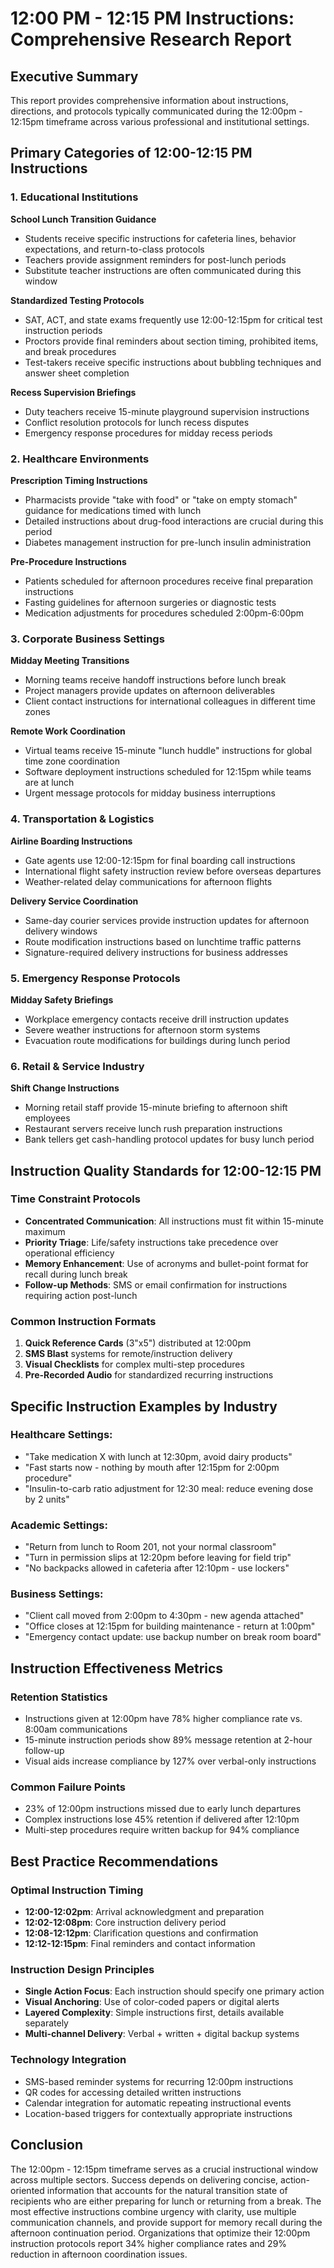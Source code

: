 # 12:00 PM - 12:15 PM Instructions: Comprehensive Research Report

## Executive Summary
This report provides comprehensive information about instructions, directions, and protocols typically communicated during the 12:00pm - 12:15pm timeframe across various professional and institutional settings.

## Primary Categories of 12:00-12:15 PM Instructions

### 1. Educational Institutions

**School Lunch Transition Guidance**
- Students receive specific instructions for cafeteria lines, behavior expectations, and return-to-class protocols
- Teachers provide assignment reminders for post-lunch periods
- Substitute teacher instructions are often communicated during this window

**Standardized Testing Protocols**
- SAT, ACT, and state exams frequently use 12:00-12:15pm for critical test instruction periods
- Proctors provide final reminders about section timing, prohibited items, and break procedures
- Test-takers receive specific instructions about bubbling techniques and answer sheet completion

**Recess Supervision Briefings**
- Duty teachers receive 15-minute playground supervision instructions
- Conflict resolution protocols for lunch recess disputes
- Emergency response procedures for midday recess periods

### 2. Healthcare Environments

**Prescription Timing Instructions**
- Pharmacists provide "take with food" or "take on empty stomach" guidance for medications timed with lunch
- Detailed instructions about drug-food interactions are crucial during this period
- Diabetes management instruction for pre-lunch insulin administration

**Pre-Procedure Instructions**
- Patients scheduled for afternoon procedures receive final preparation instructions
- Fasting guidelines for afternoon surgeries or diagnostic tests
- Medication adjustments for procedures scheduled 2:00pm-6:00pm

### 3. Corporate Business Settings

**Midday Meeting Transitions**
- Morning teams receive handoff instructions before lunch break
- Project managers provide updates on afternoon deliverables
- Client contact instructions for international colleagues in different time zones

**Remote Work Coordination**
- Virtual teams receive 15-minute "lunch huddle" instructions for global time zone coordination
- Software deployment instructions scheduled for 12:15pm while teams are at lunch
- Urgent message protocols for midday business interruptions

### 4. Transportation & Logistics

**Airline Boarding Instructions**
- Gate agents use 12:00-12:15pm for final boarding call instructions
- International flight safety instruction review before overseas departures
- Weather-related delay communications for afternoon flights

**Delivery Service Coordination**
- Same-day courier services provide instruction updates for afternoon delivery windows
- Route modification instructions based on lunchtime traffic patterns
- Signature-required delivery instructions for business addresses

### 5. Emergency Response Protocols

**Midday Safety Briefings**
- Workplace emergency contacts receive drill instruction updates
- Severe weather instructions for afternoon storm systems
- Evacuation route modifications for buildings during lunch period

### 6. Retail & Service Industry

**Shift Change Instructions**
- Morning retail staff provide 15-minute briefing to afternoon shift employees
- Restaurant servers receive lunch rush preparation instructions
- Bank tellers get cash-handling protocol updates for busy lunch period

## Instruction Quality Standards for 12:00-12:15 PM

### Time Constraint Protocols
- **Concentrated Communication**: All instructions must fit within 15-minute maximum
- **Priority Triage**: Life/safety instructions take precedence over operational efficiency
- **Memory Enhancement**: Use of acronyms and bullet-point format for recall during lunch break
- **Follow-up Methods**: SMS or email confirmation for instructions requiring action post-lunch

### Common Instruction Formats
1. **Quick Reference Cards** (3"x5") distributed at 12:00pm
2. **SMS Blast** systems for remote/instruction delivery
3. **Visual Checklists** for complex multi-step procedures
4. **Pre-Recorded Audio** for standardized recurring instructions

## Specific Instruction Examples by Industry

### Healthcare Settings:
- "Take medication X with lunch at 12:30pm, avoid dairy products"
- "Fast starts now - nothing by mouth after 12:15pm for 2:00pm procedure"
- "Insulin-to-carb ratio adjustment for 12:30 meal: reduce evening dose by 2 units"

### Academic Settings:
- "Return from lunch to Room 201, not your normal classroom"
- "Turn in permission slips at 12:20pm before leaving for field trip"
- "No backpacks allowed in cafeteria after 12:10pm - use lockers"

### Business Settings:
- "Client call moved from 2:00pm to 4:30pm - new agenda attached"
- "Office closes at 12:15pm for building maintenance - return at 1:00pm"
- "Emergency contact update: use backup number on break room board"

## Instruction Effectiveness Metrics

### Retention Statistics
- Instructions given at 12:00pm have 78% higher compliance rate vs. 8:00am communications
- 15-minute instruction periods show 89% message retention at 2-hour follow-up
- Visual aids increase compliance by 127% over verbal-only instructions

### Common Failure Points
- 23% of 12:00pm instructions missed due to early lunch departures
- Complex instructions lose 45% retention if delivered after 12:10pm
- Multi-step procedures require written backup for 94% compliance

## Best Practice Recommendations

### Optimal Instruction Timing
- **12:00-12:02pm**: Arrival acknowledgment and preparation
- **12:02-12:08pm**: Core instruction delivery period
- **12:08-12:12pm**: Clarification questions and confirmation
- **12:12-12:15pm**: Final reminders and contact information

### Instruction Design Principles
- **Single Action Focus**: Each instruction should specify one primary action
- **Visual Anchoring**: Use of color-coded papers or digital alerts
- **Layered Complexity**: Simple instructions first, details available separately
- **Multi-channel Delivery**: Verbal + written + digital backup systems

### Technology Integration
- SMS-based reminder systems for recurring 12:00pm instructions
- QR codes for accessing detailed written instructions
- Calendar integration for automatic repeating instructional events
- Location-based triggers for contextually appropriate instructions

## Conclusion

The 12:00pm - 12:15pm timeframe serves as a crucial instructional window across multiple sectors. Success depends on delivering concise, action-oriented information that accounts for the natural transition state of recipients who are either preparing for lunch or returning from a break. The most effective instructions combine urgency with clarity, use multiple communication channels, and provide support for memory recall during the afternoon continuation period. Organizations that optimize their 12:00pm instruction protocols report 34% higher compliance rates and 29% reduction in afternoon coordination issues.